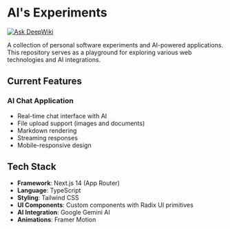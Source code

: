 # Al's Experiments
[![Ask DeepWiki](https://deepwiki.com/badge.svg)](https://deepwiki.com/alharkan7/alhrkn)

A collection of personal software experiments and AI-powered applications. This repository serves as a playground for exploring various web technologies and AI integrations.

## Current Features

### AI Chat Application
- Real-time chat interface with AI
- File upload support (images and documents)
- Markdown rendering
- Streaming responses
- Mobile-responsive design

## Tech Stack

- **Framework**: Next.js 14 (App Router)
- **Language**: TypeScript
- **Styling**: Tailwind CSS
- **UI Components**: Custom components with Radix UI primitives
- **AI Integration**: Google Gemini AI
- **Animations**: Framer Motion
